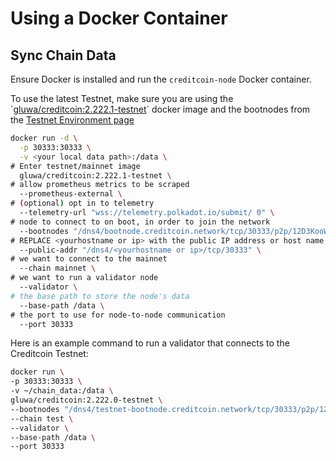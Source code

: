 # Using a Docker Container

## Sync Chain Data <a href="#sync-chain-data.1" id="sync-chain-data.1"></a>

Ensure Docker is installed  and run the `creditcoin-node` Docker container.

To use the latest Testnet, make sure you are using the \`[gluwa/creditcoin:2.222.1-testnet](https://hub.docker.com/layers/gluwa/creditcoin/2.222.1-testnet/images/sha256-4b40f032bcbcf6b7300cb8993c8daeb36b104a2ac48a1ec18ea3289b4e958eee?context=explore)\` docker image and the bootnodes from the [Testnet Environment page](../environments/testnet.md)&#x20;

```bash
docker run -d \
  -p 30333:30333 \
  -v <your local data path>:/data \
# Enter testnet/mainnet image
  gluwa/creditcoin:2.222.1-testnet \
# allow prometheus metrics to be scraped
  --prometheus-external \
# (optional) opt in to telemetry
  --telemetry-url "wss://telemetry.polkadot.io/submit/ 0" \
# node to connect to on boot, in order to join the network
  --bootnodes "/dns4/bootnode.creditcoin.network/tcp/30333/p2p/12D3KooWAEgDL126EUFxFfdQKiUhmx3BJPdszQHu9PsYsLCuavhb" "/dns4/bootnode2.creditcoin.network/tcp/30333/p2p/12D3KooWSQye3uN3bZQRRC4oZbpiAZXkP2o5UZh6S8pqyh24bF3k" "/dns4/bootnode3.creditcoin.network/tcp/30333/p2p/12D3KooWFrsEZ2aSfiigAxs6ir2kU6en4BewotyCXPhrJ7T1AzjN" \
# REPLACE <yourhostname or ip> with the public IP address or host name that your node can be reached at
  --public-addr "/dns4/<yourhostname or ip>/tcp/30333" \
# we want to connect to the mainnet
  --chain mainnet \
# we want to run a validator node  
  --validator \ 
# the base path to store the node's data
  --base-path /data \
# the port to use for node-to-node communication
  --port 30333
```

Here is an example command to run a validator that connects to the Creditcoin Testnet:

```bash
docker run \
-p 30333:30333 \
-v ~/chain_data:/data \
gluwa/creditcoin:2.222.0-testnet \
--bootnodes "/dns4/testnet-bootnode.creditcoin.network/tcp/30333/p2p/12D3KooWG3eEuYxo37LvU1g6SSESu4i9TQ8FrZmJcjvdys7eA3cH" "/dns4/testnet-bootnode2.creditcoin.network/tcp/30333/p2p/12D3KooWLq7wCMQS3qVMCNJ2Zm6rYuYh74cM99i9Tm8PMdqJPDzb" "/dns4/testnet-bootnode3.creditcoin.network/tcp/30333/p2p/12D3KooWAKUrvmchoLomoouoN1sKfF9kq8dYtCVFvtPuvqp7wFBS" \
--chain test \
--validator \
--base-path /data \
--port 30333
```
